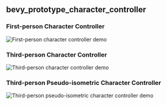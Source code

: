 ## bevy_prototype_character_controller

### First-person Character Controller
![First-person character controller demo](https://github.com/superdump/bevy_prototype_character_controller/raw/gh-pages/images/20201011%20142238%20-%20Bevy%20First%20Person%20Character%20Controller.gif)

### Third-person Character Controller
![Third-person character controller demo](https://github.com/superdump/bevy_prototype_character_controller/raw/gh-pages/images/20201011%20142657%20-%20Bevy%20Third%20Person%20Character%20Controller.gif)

### Third-person Pseudo-isometric Character Controller
![Third-person pseudo-isometric character controller demo](https://github.com/superdump/bevy_prototype_character_controller/raw/gh-pages/images/20201011%20142953%20-%20Bevy%20Pseudo-Isometric%20Character%20Controller.gif)

